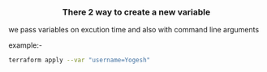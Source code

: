<h3 align="center">There 2 way to create a new variable</h3>

we pass variables on excution time and also with command line arguments

example:-

```sh
terraform apply --var "username=Yogesh"
```
